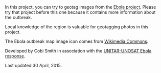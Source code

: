 In this project, you can try to geotag images from the [Ebola project](http://geotagx.org/project/ebola/). Please try that project before this one because it contains more information about the outbreak.

Local knowledge of the region is valuable for geotagging photos in this project.

The Ebola outbreak map image icon comes from [Wikimedia Commons](https://commons.wikimedia.org/wiki/File:Ebola_Outbreak_Map.png).

Developed by Cobi Smith in association with the [UNITAR-UNOSAT Ebola response](http://home.web.cern.ch/about/updates/2014/11/unosat-joins-fight-against-ebola).

Last updated 30 April, 2015.
